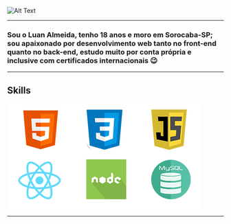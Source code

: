 ![Alt Text](https://i.pinimg.com/originals/e7/8a/2a/e78a2a40faa5a2851dac5d7238d449aa.gif)

-------

### Sou o Luan Almeida, tenho 18 anos e moro em Sorocaba-SP; sou apaixonado por desenvolvimento web tanto no front-end quanto no back-end, estudo muito por conta própria e inclusive com certificados internacionais 😉

------
## Skills

![skills](https://raw.githubusercontent.com/Luanbian/portfolio/main/img/skills.png)

------
